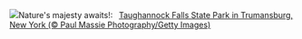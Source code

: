 ![](https://www.bing.com/th?id=OHR.TaughannockFalls_EN-US8509030625_UHD.jpg&w=1000)Nature's majesty awaits!:&nbsp;&ensp;[Taughannock Falls State Park in Trumansburg, New York (© Paul Massie Photography/Getty Images)](https://www.bing.com/th?id=OHR.TaughannockFalls_EN-US8509030625_UHD.jpg)
<br><br/>
